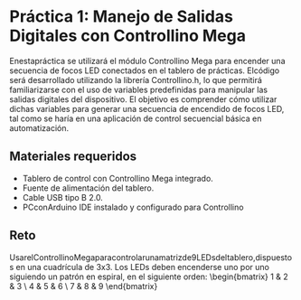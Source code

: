 # Práctica 1: Manejo de Salidas Digitales con Controllino Mega

Enestapráctica se utilizará el módulo Controllino Mega para encender una secuencia de focos LED conectados en el tablero de prácticas. Elcódigo será desarrollado
utilizando la librería Controllino.h, lo que permitirá familiarizarse con el uso  de variables predefinidas para manipular las salidas digitales del dispositivo.
El objetivo es comprender cómo utilizar dichas variables para generar una secuencia de encendido de focos LED, tal como se haría en una aplicación de control
secuencial básica en automatización.

##  Materiales requeridos
 - Tablero de control con Controllino Mega integrado.
 - Fuente de alimentación del tablero.
 - Cable USB tipo B 2.0.
 - PCconArduino IDE instalado y configurado para Controllino
   
## Reto
 UsarelControllinoMegaparacontrolarunamatrizde9LEDsdeltablero,dispuestos en una cuadrícula de 3x3. Los LEDs deben encenderse uno por uno siguiendo un  patrón en espiral, 
 en el siguiente orden:
 \begin{bmatrix}
1 & 2 & 3 \\
4 & 5 & 6 \\
7 & 8 & 9
\end{bmatrix}
